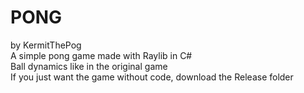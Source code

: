 # PONG
by KermitThePog<br>
A simple pong game made with Raylib in C#<br>
Ball dynamics like in the original game<br>
If you just want the game without code, download the Release folder
